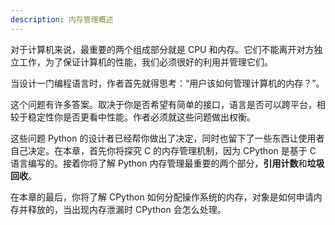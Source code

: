 ```yaml
---
description: 内存管理概述
---
```


对于计算机来说，最重要的两个组成部分就是 CPU 和内存。它们不能离开对方独立工作，为了保证计算机的性能，我们必须很好的利用并管理它们。

当设计一门编程语言时，作者首先就得思考：“用户该如何管理计算机的内存？”。

这个问题有许多答案。取决于你是否希望有简单的接口，语言是否可以跨平台，相较于稳定性你是否更看中性能。作者必须就这些问题做出权衡。

这些问题 Python 的设计者已经帮你做出了决定，同时也留下了一些东西让使用者自己决定。在本章，首先你将探究 C 的内存管理机制，因为 CPython 是基于 C 语言编写的。接着你将了解 Python 内存管理最重要的两个部分，**引用计数**和**垃圾回收**。

在本章的最后，你将了解 CPython 如何分配操作系统的内存，对象是如何申请内存并释放的，当出现内存泄漏时 CPython 会怎么处理。

